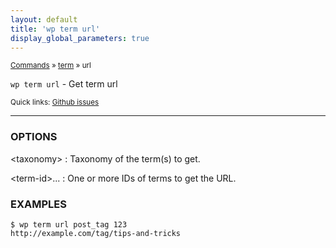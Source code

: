 ```yaml
---
layout: default
title: 'wp term url'
display_global_parameters: true
---
```


<small>[Commands](/commands/) &raquo; [term](/commands/term/) &raquo; url</small>

`wp term url` - Get term url

<small>Quick links: <a href="https://github.com/wp-cli/wp-cli/issues?q=is%3Aopen+label%3Acommand%3Aterm-url+sort%3Aupdated-desc">Github issues</a></small>

<hr />

### OPTIONS

&lt;taxonomy&gt;
: Taxonomy of the term(s) to get.

&lt;term-id&gt;...
: One or more IDs of terms to get the URL.

### EXAMPLES

    $ wp term url post_tag 123
    http://example.com/tag/tips-and-tricks



